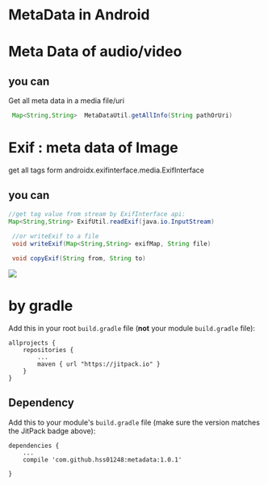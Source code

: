 # MetaData in Android

# Meta Data of audio/video

## you can

Get all meta data in a media file/uri

```java
 Map<String,String>  MetaDataUtil.getAllInfo(String pathOrUri)
```





# Exif : meta data of Image

get all tags form androidx.exifinterface.media.ExifInterface

## you can 

```java
//get tag value from stream by ExifInterface api:
Map<String,String> ExifUtil.readExif(java.io.InputStream)
  
 //or writeExif to a file
 void writeExif(Map<String,String> exifMap, String file)

 void copyExif(String from, String to)
```



[![](https://jitpack.io/v/hss01248/metadata.svg)](https://jitpack.io/#hss01248/metadata)

#  by gradle

Add this in your root `build.gradle` file (**not** your module `build.gradle` file):

```
allprojects {
	repositories {
		...
		maven { url "https://jitpack.io" }
	}
}
```

## Dependency

Add this to your module's `build.gradle` file (make sure the version matches the JitPack badge above):

```
dependencies {
	...
	compile 'com.github.hss01248:metadata:1.0.1'

}
```

